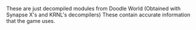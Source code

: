 These are just decompiled modules from Doodle World (Obtained with Synapse X's and KRNL's decompilers)
These contain accurate information that the game uses.
